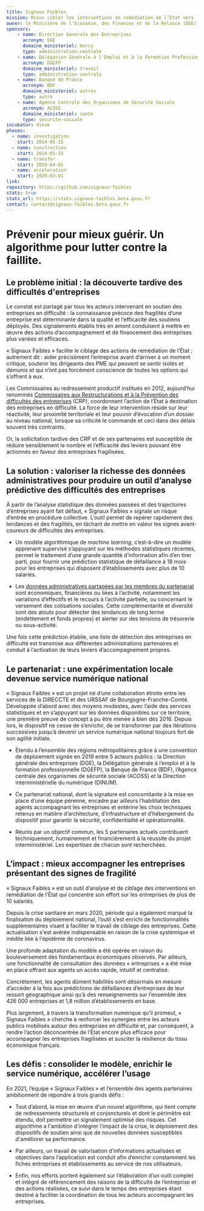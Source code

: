 ```yaml
---
title: Signaux Faibles
mission: Mieux cibler les interventions en remédiation de l’État vers les entreprises en difficulté
owner: le Ministère de l'Économie, des Finances et de la Relance (DGE) en partenariat avec le Ministère du Travail, de l'Emploi et de l'Insertion (DGEFP), la Banque de France, l'ACOSS et la DINUM
sponsors:
    - name: Direction Générale des Entreprises
      acronym: DGE
      domaine_ministeriel: bercy
      type: administration-centrale
    - name: Délégation Générale à l'Emploi et à la Formation Professionnelle
      acronym: DGEFP
      domaine_ministeriel: travail
      type: administration-centrale
    - name: Banque de France
      acronym: BDF
      domaine_ministeriel: autres
      type: autre
    - name: Agence Centrale des Organismes de Sécurité Sociale
      acronym: ACOSS
      domaine_ministeriel: sante
      type: securite-sociale
incubator: dinum
phases:
  - name: investigation
    start: 2014-05-15
  - name: construction
    start: 2014-05-15
  - name: transfer
    start: 2019-04-01
  - name: acceleration
    start: 2020-03-01
link: 
repository: https://github.com/signaux-faibles
stats: true
stats_url: https://stats.signaux-faibles.beta.gouv.fr
contact: contact@signaux-faibles.beta.gouv.fr
---
```


# Prévenir pour mieux guérir. Un algorithme pour lutter contre la faillite.

## Le problème initial : la découverte tardive des difficultés d'entreprises

Le constat est partagé par tous les acteurs intervenant en soutien des entreprises en difficulté : la connaissance précoce des fragilités d’une entreprise est déterminante dans la qualité et l’efficacité des soutiens déployés. Des signalements établis très en amont conduisent à mettre en œuvre des actions d’accompagnement et de financement des entreprises plus variées et efficaces. 

« Signaux Faibles » facilite le ciblage des actions de remédiation de l’État ; autrement dit : aider précisément l’entreprise avant d’arriver à un moment critique, soutenir les dirigeants des PME qui peuvent se sentir isolés et démunis et qui n’ont pas forcément conscience de toutes les options qui s’offrent à eux. 

Les Commissaires au redressement productif institués en 2012, aujourd’hui renommés [Commissaires aux Restructurations et à la Prévention des difficultés des entreprises](https://www.entreprises.gouv.fr/fr/industrie/politique-industrielle/commissaires-aux-restructurations-et-prevention-des-difficultes) (CRP), coordonnent l’action de l’État à destination des entreprises en difficulté. La force de leur intervention réside sur leur réactivité, leur proximité territoriale et leur pouvoir d’évocation d’un dossier au niveau national, lorsque sa criticité le commande et ceci dans des délais souvent très contraints. 

Or, la sollicitation tardive des CRP et de ses partenaires est susceptible de réduire sensiblement le nombre et l’efficacité des leviers pouvant être actionnés en faveur des entreprises fragilisées. 

## La solution : valoriser la richesse des données administratives pour produire un outil d’analyse prédictive des difficultés des entreprises

À partir de l’analyse statistique des données passées et des trajectoires d’entreprises ayant fait défaut, « Signaux Faibles » signale un risque d’entrée en procédure collective. L’outil permet de repérer rapidement des tendances et des fragilités, en tâchant de mettre en valeur les signes avant-coureurs de difficultés des entreprises.

-	Un modèle algorithmique de *machine learning*, c’est-à-dire un modèle apprenant supervisé s’appuyant sur les méthodes statistiques récentes, permet le traitement d’une grande quantité d’information afin d’en tirer parti, pour fournir une prédiction statistique de défaillance à 18 mois pour les entreprises qui disposent d’établissements avec plus de 10 salariés.

-	Les [données administratives partagées par les membres du partenariat](https://github.com/signaux-faibles/documentation/blob/master/description-donnees.md) sont économiques, financières ou liées à l’activité, notamment les variations d’effectifs et le recours à l’activité partielle, ou concernant le versement des cotisations sociales. Cette complémentarité et diversité sont des atouts pour détecter des tendances de long terme (endettement et fonds propres) et alerter sur des tensions de trésorerie ou sous-activité.

Une fois cette prédiction établie, une liste de détection des entreprises en difficulté est transmise aux différentes administrations partenaires et conduit à l’activation de leurs leviers d’accompagnement propres.

## Le partenariat : une expérimentation locale devenue service numérique national

« Signaux Faibles » est un projet né d’une collaboration étroite entre les services de la DIRECCTE et des URSSAF de Bourgogne-Franche-Comté. Développée d’abord avec des moyens modestes, avec l’aide des services statistiques et en s’appuyant sur les données disponibles sur ce territoire, une première preuve de concept a pu être menée à bien dès 2016. Depuis lors, le dispositif ne cesse de s’enrichir, de se transformer par des itérations successives jusqu’à devenir un service numérique national toujours fort de son agilité initiale. 

- Étendu à l’ensemble des régions métropolitaines grâce à une convention de déploiement signée en 2019 entre 5 acteurs publics : la Direction générale des entreprises (DGE), la Délégation générale à l’emploi et à la formation professionnelle (DGEFP), la Banque de France (BDF), l’Agence centrale des organismes de sécurité sociale (ACOSS) et la Direction interministérielle du numérique (DINUM).

- Ce partenariat national, dont la signature est concomitante à la mise en place d’une équipe pérenne, encadre par ailleurs l’habilitation des agents accompagnant les entreprises et entérine les choix techniques retenus en matière d’architecture, d’infrastructure et d’hébergement du dispositif pour garantir la sécurité, confidentialité et opérationnalité. 

- Réunis par un objectif commun, les 5 partenaires actuels contribuent techniquement, humainement et financièrement à la réussite du projet interministériel. Les expertises de chacun sont recherchées. 

## L’impact : mieux accompagner les entreprises présentant des signes de fragilité

« Signaux Faibles » est un outil d’analyse et de ciblage des interventions en remédiation de l’État qui concentre son effort sur les entreprises de plus de 10 salariés.

Depuis la crise sanitaire en mars 2020, période qui a également marqué la finalisation du déploiement national, l’outil s’est enrichi de fonctionnalités supplémentaires visant à faciliter le travail de ciblage des entreprises. Cette actualisation s'est avérée indispensable en raison de la crise systémique et inédite liée à l'épidémie de coronavirus.

Une profonde adaptation du modèle a été opérée en raison du bouleversement des fondamentaux économiques observés. Par ailleurs, une fonctionnalité de consultation des données « entreprises » a été mise en place offrant aux agents un accès rapide, intuitif et centralisé.

Concrètement, les agents dûment habilités sont désormais en mesure d’accéder à la fois aux prédictions de défaillances d’entreprises de leur ressort géographique ainsi qu’à des renseignements sur l’ensemble des 426 000 entreprises et 1,8 million d’établissements en base. 

Plus largement, à travers la transformation numérique qu’il promeut, « Signaux Faibles » cherche à renforcer les synergies entre les acteurs publics mobilisés autour des entreprises en difficulté et, par conséquent, à rendre l’action déconcentrée de l’État encore plus efficace pour accompagner les entreprises fragilisées et susciter la résilience du tissu économique français.

## Les défis : consolider le modèle, enrichir le service numérique, accélérer l’usage

En 2021, l’équipe « Signaux Faibles » et l’ensemble des agents partenaires ambitionnent de répondre à trois grands défis :

- Tout d’abord, la mise en œuvre d'un nouvel algorithme, qui tient compte de redressements structurels et conjoncturels et dont le périmètre est étendu, doit permettre un signalement optimisé des risques. Cet algorithme a l'ambition d'intégrer l’impact de la crise, le déploiement des dispositifs de soutien ainsi que de nouvelles données susceptibles d'améliorer sa performance.

- Par ailleurs, un travail de valorisation d’informations actualisées et objectives dans l’application est conduit afin d’enrichir constamment les fiches entreprises et établissements au service de nos utilisateurs.

- Enfin, nos efforts portent également sur l’élaboration d’un outil complet et intégré de référencement des raisons de la difficulté de l’entreprise et des actions réalisées, ce suivi dans le temps des entreprises étant destiné à faciliter la coordination de tous les acteurs accompagnant les entreprises.
